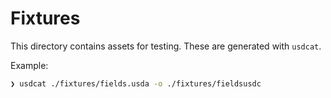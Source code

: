 # Fixtures

This directory contains assets for testing.
These are generated with `usdcat`.

Example:

```bash
❯ usdcat ./fixtures/fields.usda -o ./fixtures/fieldsusdc
```
